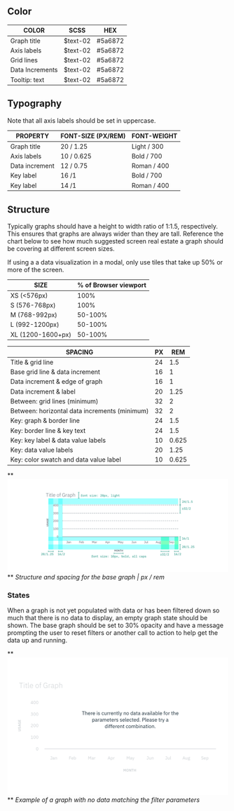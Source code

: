 ## Color
| COLOR            | SCSS                   | HEX                 |
|------------------|------------------------|---------------------|
| Graph title      | $text-02               | #5a6872             |
| Axis labels      | $text-02               | #5a6872             |
| Grid lines       | $text-02               | #5a6872             |
| Data Increments  | $text-02               | #5a6872             |
| Tooltip: text    | $text-02               | #5a6872             |

## Typography
Note that all axis labels should be set in uppercase.  

| PROPERTY    | FONT-SIZE (PX/REM) |  FONT-WEIGHT |
|-------------|--------------------|--------------|
| Graph title | 20 / 1.25      	  | Light / 300  |
| Axis labels | 10 / 0.625         | Bold / 700   |
| Data increment | 12 / 0.75       | Roman / 400  |
| Key label   | 16 /1              | Bold / 700   |
| Key label   | 14 /1              | Roman / 400  |



## Structure
Typically graphs should have a height to width ratio of 1:1.5, respectively. This ensures that graphs are always wider than they are tall. Reference the chart below to see how much suggested screen real estate a graph should be covering at different screen sizes.

If using a a data visualization in a modal, only use tiles that take up 50% or more of the screen.

| SIZE                | % of Browser viewport |
|---------------------|-----------------------|
| XS (<576px)		 	    | 100%                  |   
| S (576-768px)		    | 100%                  |
| M (768-992px)		    | 50-100%               |  
| L (992-1200px)		  | 50-100%               |   
| XL (1200-1600+px)	  | 50-100%               |        

| SPACING                 			 | PX | REM   |
|---------------------------------|----|-------|
| Title & grid line					 | 24 | 1.5   |
| Base grid line & data increment | 16 | 1     |
| Data increment & edge of graph  | 16 | 1     |
| Data increment & label  			 | 20 | 1.25  |
| Between: grid lines (minimum)   | 32 | 2     |
| Between: horizontal data increments (minimum) | 32 | 2  |
| Key: graph & border line        | 24 | 1.5   |
| Key: border line & key text     | 24 | 1.5   |
| Key: key label & data value labels     | 10 | 0.625 |
| Key: data value labels          | 20 | 1.25 |
| Key: color swatch and data value label  | 10 | 0.625   |

**
![Structure and spacing for the base graph](images/style-base-graph.png)
**
_Structure and spacing for the base graph | px / rem_

### States

When a graph is not yet populated with data or has been filtered down so much that there is no data to display, an empty graph state should be shown. The base graph should be set to 30% opacity and have a message prompting the user to reset filters or another call to action to help get the data up and running.   

**
![Example of a graph with no data matching the parameters](images/style-empty-graph.png)
**
_Example of a graph with no data matching the filter parameters_
